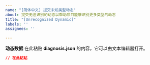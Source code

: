 ```yaml
---
name: "[简体中文] 提交未知类型动态"
about: 提交无法识别的动态以帮助项目能够识别更多类型的动态
title: "[Unrecognized Dynamic]"
labels: ''
assignees: ''

---
```


<!-- 请务必在上方文本框处 [Unrecognized Dynamic] 后填入清晰明了的标题 -->
<!-- 如果您了解怎么做，请在 diagnosis.json 中定位 ["diagnosis"][index]["desc"]["type"] 的值并在标题中包括它-->

**动态数据**
在此粘贴 **diagnosis.json** 的内容，它可以由文本编辑器打开。
```json
// 在此粘贴
```
